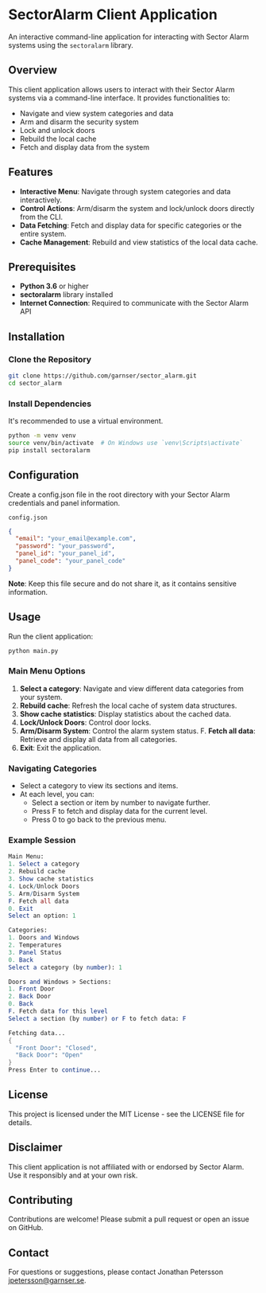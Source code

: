 # SectorAlarm Client Application

An interactive command-line application for interacting with Sector Alarm systems using the `sectoralarm` library.

## Overview

This client application allows users to interact with their Sector Alarm systems via a command-line interface. It provides functionalities to:

- Navigate and view system categories and data
- Arm and disarm the security system
- Lock and unlock doors
- Rebuild the local cache
- Fetch and display data from the system

## Features

- **Interactive Menu**: Navigate through system categories and data interactively.
- **Control Actions**: Arm/disarm the system and lock/unlock doors directly from the CLI.
- **Data Fetching**: Fetch and display data for specific categories or the entire system.
- **Cache Management**: Rebuild and view statistics of the local data cache.

## Prerequisites

- **Python 3.6** or higher
- **sectoralarm** library installed
- **Internet Connection**: Required to communicate with the Sector Alarm API

## Installation

### Clone the Repository

```bash
git clone https://github.com/garnser/sector_alarm.git
cd sector_alarm
```

### Install Dependencies
It's recommended to use a virtual environment.

```bash
python -m venv venv
source venv/bin/activate  # On Windows use `venv\Scripts\activate`
pip install sectoralarm
```

## Configuration
Create a config.json file in the root directory with your Sector Alarm credentials and panel information.

`config.json`

```json
{
  "email": "your_email@example.com",
  "password": "your_password",
  "panel_id": "your_panel_id",
  "panel_code": "your_panel_code"
}
```

**Note**: Keep this file secure and do not share it, as it contains sensitive information.

## Usage
Run the client application:

```bash
python main.py
```

### Main Menu Options
1. **Select a category**: Navigate and view different data categories from your system.
2. **Rebuild cache**: Refresh the local cache of system data structures.
3. **Show cache statistics**: Display statistics about the cached data.
4. **Lock/Unlock Doors**: Control door locks.
5. **Arm/Disarm System**: Control the alarm system status.
F. **Fetch all data**: Retrieve and display all data from all categories.
0. **Exit**: Exit the application.

### Navigating Categories
- Select a category to view its sections and items.
- At each level, you can:
  - Select a section or item by number to navigate further.
  - Press F to fetch and display data for the current level.
  - Press 0 to go back to the previous menu.

### Example Session
```mathematica
Main Menu:
1. Select a category
2. Rebuild cache
3. Show cache statistics
4. Lock/Unlock Doors
5. Arm/Disarm System
F. Fetch all data
0. Exit
Select an option: 1

Categories:
1. Doors and Windows
2. Temperatures
3. Panel Status
0. Back
Select a category (by number): 1

Doors and Windows > Sections:
1. Front Door
2. Back Door
0. Back
F. Fetch data for this level
Select a section (by number) or F to fetch data: F

Fetching data...
{
  "Front Door": "Closed",
  "Back Door": "Open"
}
Press Enter to continue...
```

## License
This project is licensed under the MIT License - see the LICENSE file for details.

## Disclaimer
This client application is not affiliated with or endorsed by Sector Alarm. Use it responsibly and at your own risk.

## Contributing
Contributions are welcome! Please submit a pull request or open an issue on GitHub.

## Contact
For questions or suggestions, please contact Jonathan Petersson <jpetersson@garnser.se>.
